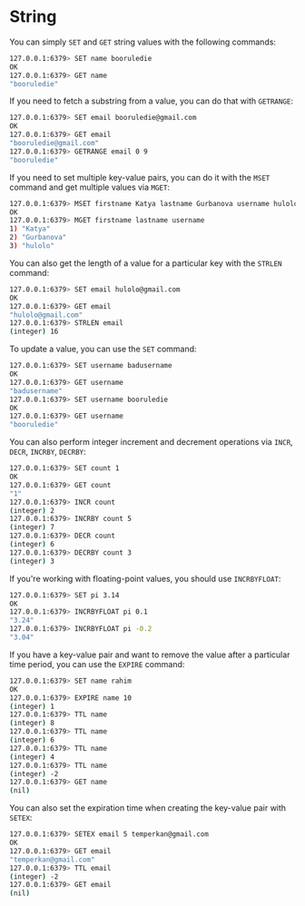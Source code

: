 # String

You can simply `SET` and `GET` string values with the following commands:
```bash
127.0.0.1:6379> SET name booruledie
OK
127.0.0.1:6379> GET name
"booruledie"
```

If you need to fetch a substring from a value, you can do that with `GETRANGE`:
```bash
127.0.0.1:6379> SET email booruledie@gmail.com
OK
127.0.0.1:6379> GET email
"booruledie@gmail.com"
127.0.0.1:6379> GETRANGE email 0 9
"booruledie"
```

If you need to set multiple key-value pairs, you can do it with the `MSET` command and get multiple values via `MGET`:
```bash
127.0.0.1:6379> MSET firstname Katya lastname Gurbanova username hulolo
OK
127.0.0.1:6379> MGET firstname lastname username
1) "Katya"
2) "Gurbanova"
3) "hulolo"
```

You can also get the length of a value for a particular key with the `STRLEN` command:
```bash
127.0.0.1:6379> SET email hulolo@gmail.com
OK
127.0.0.1:6379> GET email
"hulolo@gmail.com"
127.0.0.1:6379> STRLEN email
(integer) 16
```

To update a value, you can use the `SET` command:
```bash
127.0.0.1:6379> SET username badusername
OK
127.0.0.1:6379> GET username
"badusername"
127.0.0.1:6379> SET username booruledie
OK
127.0.0.1:6379> GET username
"booruledie"
```

You can also perform integer increment and decrement operations via `INCR`, `DECR`, `INCRBY`, `DECRBY`:
```bash
127.0.0.1:6379> SET count 1
OK
127.0.0.1:6379> GET count
"1"
127.0.0.1:6379> INCR count
(integer) 2
127.0.0.1:6379> INCRBY count 5
(integer) 7
127.0.0.1:6379> DECR count
(integer) 6
127.0.0.1:6379> DECRBY count 3
(integer) 3
```

If you're working with floating-point values, you should use `INCRBYFLOAT`:
```bash
127.0.0.1:6379> SET pi 3.14
OK
127.0.0.1:6379> INCRBYFLOAT pi 0.1
"3.24"
127.0.0.1:6379> INCRBYFLOAT pi -0.2
"3.04"
```

If you have a key-value pair and want to remove the value after a particular time period, you can use the `EXPIRE` command:
```bash
127.0.0.1:6379> SET name rahim
OK
127.0.0.1:6379> EXPIRE name 10
(integer) 1
127.0.0.1:6379> TTL name
(integer) 8
127.0.0.1:6379> TTL name
(integer) 6
127.0.0.1:6379> TTL name
(integer) 4
127.0.0.1:6379> TTL name
(integer) -2
127.0.0.1:6379> GET name
(nil)
```

You can also set the expiration time when creating the key-value pair with `SETEX`:
```bash
127.0.0.1:6379> SETEX email 5 temperkan@gmail.com
OK
127.0.0.1:6379> GET email
"temperkan@gmail.com"
127.0.0.1:6379> TTL email
(integer) -2
127.0.0.1:6379> GET email
(nil)
```